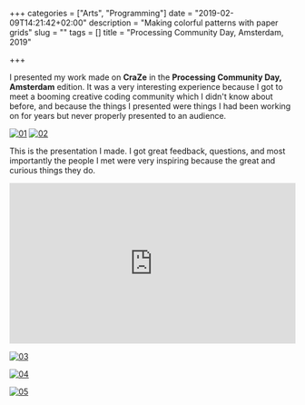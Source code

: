 +++
categories = ["Arts", "Programming"]
date = "2019-02-09T14:21:42+02:00"
description = "Making colorful patterns with paper grids"
slug = ""
tags = []
title = "Processing Community Day, Amsterdam, 2019"

+++





I presented my work made on **CraZe** in the **Processing Community Day, Amsterdam** edition. It was a very interesting experience because I got to meet a booming creative coding community which I didn't know about before, and because the things I presented were things I had been working on for years but never properly presented to an audience.

[![01]][01]
[![02]][02]

This is the presentation I made. I got great feedback, questions, and most importantly the people I met were very inspiring because the great and curious things they do.

<center><div style="left: 0; width: 100%; height: 0; position: relative; padding-bottom: 56.1972%;"><iframe src="https://speakerdeck.com/player/5e1ee73e9aac4332a6bad278d4b9a3a4" style="border: 0; top: 0; left: 0; width: 100%; height: 100%; position: absolute;" allowfullscreen scrolling="no" allow="encrypted-media"></iframe></div></center>

[![03]][03]

[![04]][04]

[![05]][05]






[01]: https://creativecoding.community/img/pcd_ams_03.png "CreativeCoding Community"
[02]: https://i.imgur.com/1TU1rI8.png "CreativeCoding Community"
[03]: https://i.imgur.com/JGP48WE.jpg "CreativeCoding Community"
[04]: https://i.imgur.com/8bas3rH.jpg "CreativeCoding Community"
[05]: https://i.imgur.com/AMGp9cY.jpg "CreativeCoding Community"